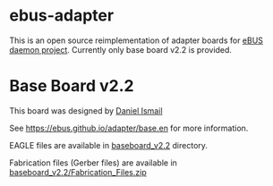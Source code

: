 # ebus-adapter

This is an open source reimplementation of adapter boards for [eBUS daemon project](https://github.com/john30/ebusd). Currently only base board v2.2 is provided.

# Base Board v2.2

This board was designed by [Daniel Ismail](https://github.com/daniism)

See https://ebus.github.io/adapter/base.en for more information.

EAGLE files are available in [baseboard_v2.2](baseboard_v2.2) directory.

Fabrication files (Gerber files) are available in [baseboard_v2.2/Fabrication_Files.zip](baseboard_v2.2/Fabrication_Files.zip)

